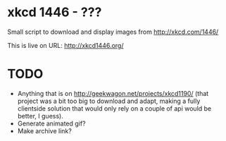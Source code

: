 # xkcd 1446 - ???

Small script to download and display images from http://xkcd.com/1446/

This is live on URL: http://xkcd1446.org/

# TODO

- Anything that is on http://geekwagon.net/projects/xkcd1190/ (that project was a bit too big to download and adapt, making a fully clientside solution that would only rely on a couple of api would be better, I guess).
- Generate animated gif?
- Make archive link?

